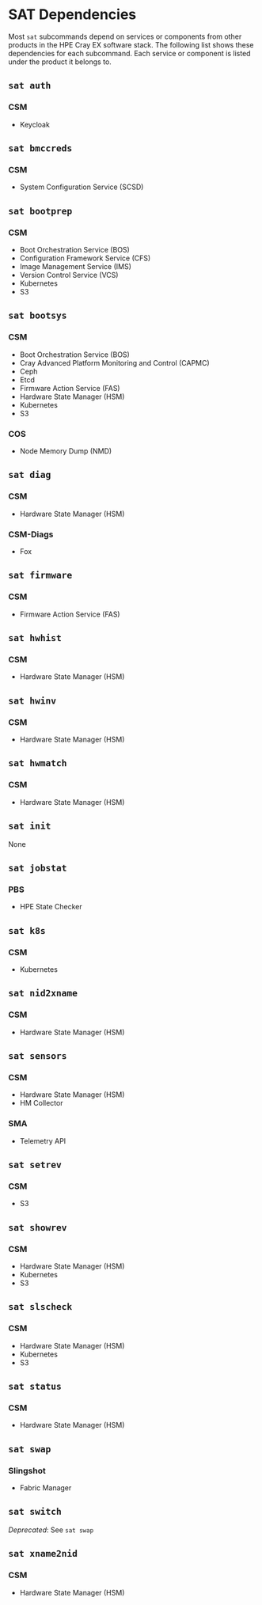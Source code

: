 # SAT Dependencies

Most `sat` subcommands depend on services or components from other products in the
HPE Cray EX software stack. The following list shows these dependencies for each
subcommand. Each service or component is listed under the product it belongs to.

## `sat auth`

### CSM

- Keycloak

## `sat bmccreds`

### CSM

- System Configuration Service (SCSD)

## `sat bootprep`

### CSM

- Boot Orchestration Service (BOS)
- Configuration Framework Service (CFS)
- Image Management Service (IMS)
- Version Control Service (VCS)
- Kubernetes
- S3

## `sat bootsys`

### CSM

- Boot Orchestration Service (BOS)
- Cray Advanced Platform Monitoring and Control (CAPMC)
- Ceph
- Etcd
- Firmware Action Service (FAS)
- Hardware State Manager (HSM)
- Kubernetes
- S3

### COS

- Node Memory Dump (NMD)

## `sat diag`

### CSM

- Hardware State Manager (HSM)

### CSM-Diags

- Fox

## `sat firmware`

### CSM

- Firmware Action Service (FAS)

## `sat hwhist`

### CSM

- Hardware State Manager (HSM)

## `sat hwinv`

### CSM

- Hardware State Manager (HSM)

## `sat hwmatch`

### CSM

- Hardware State Manager (HSM)

## `sat init`

None

## `sat jobstat`

### PBS

- HPE State Checker

## `sat k8s`

### CSM

- Kubernetes

## `sat nid2xname`

### CSM

- Hardware State Manager (HSM)

## `sat sensors`

### CSM

- Hardware State Manager (HSM)
- HM Collector

### SMA

- Telemetry API

## `sat setrev`

### CSM

- S3

## `sat showrev`

### CSM

- Hardware State Manager (HSM)
- Kubernetes
- S3

## `sat slscheck`

### CSM

- Hardware State Manager (HSM)
- Kubernetes
- S3

## `sat status`

### CSM

- Hardware State Manager (HSM)

## `sat swap`

### Slingshot

- Fabric Manager

## `sat switch`

*Deprecated*: See `sat swap`

## `sat xname2nid`

### CSM

- Hardware State Manager (HSM)
